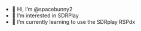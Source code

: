 - 👋 Hi, I’m @spacebunny2
- 👀 I’m interested in SDRPlay
- 🌱 I’m currently learning to use the SDRplay RSPdx

<!---
spacebunny2/spacebunny2 is a ✨ special ✨ repository because its `README.md` (this file) appears on your GitHub profile.
You can click the Preview link to take a look at your changes.
--->
